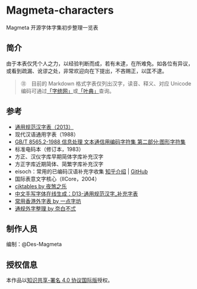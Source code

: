 # Magmeta-characters
Magmeta 开源字体字集初步整理一览表

## 简介 
  
 由于本表仅凭个人之力，以经验判断而成，若有未逮，在所难免。如各位有异议，或看到疏漏、讹谬之处，非常欢迎向在下提出，不吝赐正，以匡不逮。 
  
 > ㊟　目前的 Markdown 格式字表仅列出汉字，读音、释义、对应 Unicode 编码可通过[「字统网」](https://zi.tools/)或[「叶典」](http://yedict.com/)查询。

## 参考 
  
 - [通用规范汉字表（2013）](http://www.moe.gov.cn/jyb_sjzl/ziliao/A19/201306/t20130601_186002.html) 
 - 现代汉语通用字表（1988） 
 - [GB/T 8565.2-1988 信息处理 文本通信用编码字符集 第二部分:图形字符集](https://openstd.samr.gov.cn/bzgk/gb/newGbInfo?hcno=87A92BDBEA7EBE5843EA16378837F981) 
 - 标准电码本（修订本，1983） 
 - 方正、汉仪字库早期简体字库补充汉字 
 - 方正字库近期简体、简繁字库补充汉字 
 - eisoch：常用的已编码汉语补充字收集 [知乎介绍](https://zhuanlan.zhihu.com/p/223300316) | [GitHub](https://github.com/eisoch/irg#subset-for-font) 
 - 国际表意文字核心（IICore，2004） 
 - [cjktables by 夜煞之乐](https://github.com/NightFurySL2001/cjktables) 
 - [中文手写字体在线生成：D13-通用规范汉字_补充字表](https://font.meizhanggui.com/?m=char&v=detail&id=13) 
 - [常用香港外字表 by 一点字坊](https://github.com/ichitenfont/suppchara) 
 - [通规外字整理 by 奈白不弍](https://github.com/Buernia/Waizi) 
  
 ## 制作人员 
  
 编制：@Des-Magmeta
  
 ## 授权信息 
  
 本作品以[知识共享-署名 4.0 协议国际版](License.md)授权。
